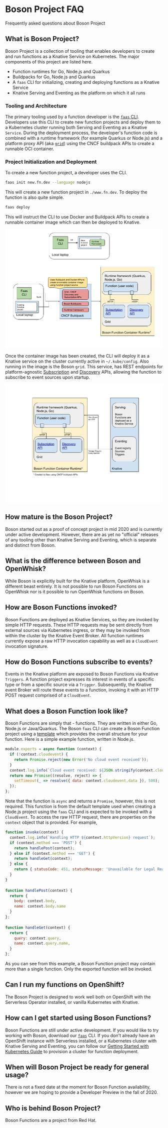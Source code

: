 # Boson Project FAQ
Frequently asked questions about Boson Project

## What is Boson Project?
Boson Project is a collection of tooling that enables developers to create and
run functions as a Knative Service on Kubernetes. The major components of this
project are listed here.

* Function runtimes for Go, Node.js and Quarkus
* Buildpacks for Go, Node.js and Quarkus
* A `faas` CLI for initializing, creating and deploying functions as a Knative Service
* Knative Serving and Eventing as the platform on which it all runs

### Tooling and Architecture

The primary tooling used by a function developer is the
[`faas` CLI](https://github.com/boson-project/faas). Developers use this CLI to create
new function projects and deploy them to a Kubernetes cluster running both Serving
and Eventing as a Knative `Service`. During the deployment process, the developer's
function code is combined with a runtime framework (for example Quarkus or Node.js)
and a platform proxy API (aka [`grid`](https://github.com/boson-project/grid)) using
the CNCF buildpack APIs to create a runnable OCI container.

### Project Initialization and Deployment

To create a new function project, a developer uses the CLI.

```sh
faas init new.fn.dev --language nodejs
```

This will create a new function project in `./www.fn.dev`. To deploy the function is
also quite simple.

```sh
faas deploy
```

This will instruct the CLI to use Docker and Buildpack APIs to create a runnable
container image which can then be deployed to Knative.

![Boson Project Build](assets/init-build.png)

Once the container image has been created, the CLI will deploy it as a Knative service
on the cluster currently active in `~/.kube/config`. Also running in the image is the
Boson `grid`. This service, has REST endpoints for platform-agnostic
[Subscription](https://github.com/cloudevents/spec/blob/master/discovery.md) and
[Discovery](https://github.com/cloudevents/spec/blob/master/discovery.md) APIs, allowing
the function to subscribe to event sources upon startup.

![Boson Function Runtime](assets/function-runtime.png)


## How mature is the Boson Project?
Boson started out as a proof of concept project in mid 2020 and is currently under
active development. However, there are as yet no "official" releases of any tooling
other than Knative Serving and Eventing, which is separate and distinct from Boson.

## What is the difference between Boson and OpenWhisk?
While Boson is explicitly built for the Knative platform, OpenWhisk is a different
beast entirely. It is not possible to run Boson Functions on OpenWhisk nor is it
possible to run OpenWhisk functions on Boson.

## How are Boson Functions invoked?
Boson Functions are deployed as Knative Services, so they are invoked by simple
HTTP requests. These HTTP requests may be sent directly from external sources
via Kubernetes ingress, or they may be invoked from within the cluster by the
Knative Event Broker. All function runtimes currently expose a raw HTTP invocation
capability as well as a `CloudEvent` invocation signature.

## How do Boson Functions subscribe to events?
Events in the Knative platform are exposed to Boson Functions via Knative
`Triggers`. A function project expresses its interest in events of a specific
type or from a specific source via a `Trigger`. Subsequently, the Knative
event Broker will route these events to a function, invoking it with an HTTP
POST request comprised of a `CloudEvent`.

## What does a Boson Function look like?
Boson Functions are simply that - functions. They are written in either Go,
Node.js or Java/Quarkus. The Boson `faas` CLI can create a Boson Function
project using a [template](https://github.com/boson-project/faas/tree/develop/templates)
which provides the overall structure for your function. Here is a simple example
function, written in Node.js.

```js
module.exports = async function (context) {
  if (!context.cloudevent) {
    return Promise.reject(new Error('No cloud event received'));
  }
  context.log.info(`Cloud event received: ${JSON.stringify(context.cloudevent)}`);
  return new Promise((resolve, reject) => {
    setTimeout(_ => resolve({ data: context.cloudevent.data }), 500);
  });
};
```

Note that the function is `async` and returns a `Promise`, however, this is not required.
This function is from the default template used when creating a Node.js project using
the `faas` CLI and is expected to be invoked with a `CloudEvent`. To access the raw HTTP
request, there are properties on the `context` object that is provided. For example,

```js
function invoke(context) {
  context.log.info(`Handling HTTP ${context.httpVersion} request`);
  if (context.method === 'POST') {
    return handlePost(context);
  } else if (context.method === 'GET') {
    return handleGet(context);
  } else {
    return { statusCode: 451, statusMessage: 'Unavailable for Legal Reasons' };
  }
}

function handlePost(context) {
  return {
    body: context.body,
    name: context.body.name
  }
};

function handleGet(context) {
  return {
    query: context.query,
    name: context.query.name,
  }
};
```

As you can see from this example, a Boson Function project may contain more than
a single function. Only the exported function will be invoked.

## Can I run my functions on OpenShift?
The Boson Project is designed to work well both on OpenShift with the Serverless
Operator installed, or vanilla Kubernetes with Knative.

## How can I get started using Boson Functions?
Boson Functions are still under active development. If you would like to try working
with Boson, download our [`faas`](https://github.com/boson-project/faas) CLI. If you
don't already have an OpenShift instance with Serverless installed, or a Kubernetes
cluster with Knative Serving and Eventing, you can follow our
[Getting Started with Kubernetes Guide](https://github.com/boson-project/faas/blob/develop/docs/getting_started_kubernetes.md) to provision a cluster for function deployment.

## When will Boson Project be ready for general usage?
There is not a fixed date at the moment for Boson Function availability, however
we are hoping to provide a Developer Preview in the fall of 2020.

## Who is behind Boson Project?
Boson Functions are a project from Red Hat.
